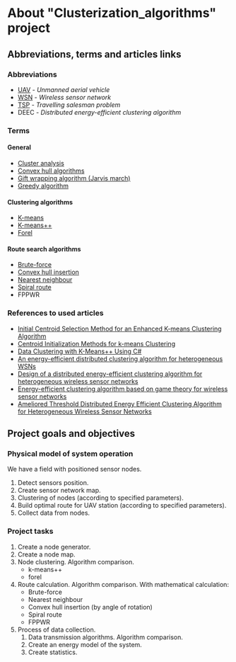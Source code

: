 # About "Clusterization_algorithms" project

 ## Abbreviations, terms and articles links

  ### Abbreviations

  - [UAV](https://en.wikipedia.org/wiki/Unmanned_aerial_vehicle) - *Unmanned aerial vehicle*
  - [WSN](https://en.wikipedia.org/wiki/Wireless_sensor_network) - *Wireless sensor network*
  - [TSP](https://en.wikipedia.org/wiki/Travelling_salesman_problem) - *Travelling salesman problem*
  - DEEC - *Distributed energy-efficient clustering algorithm*

  ### Terms
  
   #### General
   
   - [Cluster analysis](https://en.wikipedia.org/wiki/Cluster_analysis)
   - [Convex hull algorithms](https://en.wikipedia.org/wiki/Convex_hull_algorithms)
   - [Gift wrapping algorithm (Jarvis march)](https://en.wikipedia.org/wiki/Gift_wrapping_algorithm)
   - [Greedy algorithm](https://en.wikipedia.org/wiki/Greedy_algorithm)
   
   #### Clustering algorithms
   
   - [K-means](https://en.wikipedia.org/wiki/K-means_clustering)
   - [K-means++](https://en.wikipedia.org/wiki/K-means%2B%2B)
   - [Forel](https://ru.wikipedia.org/wiki/%D0%90%D0%BB%D0%B3%D0%BE%D1%80%D0%B8%D1%82%D0%BC%D1%8B_%D1%81%D0%B5%D0%BC%D0%B5%D0%B9%D1%81%D1%82%D0%B2%D0%B0_FOREL)
   
   #### Route search algorithms
   
   - [Brute-force](https://en.wikipedia.org/wiki/Brute-force_search)
   - [Convex hull insertion](https://www2.isye.gatech.edu/~mgoetsch/cali/VEHICLE/TSP/TSP017__.HTM)
   - [Nearest neighbour](https://en.wikipedia.org/wiki/Nearest_neighbour_algorithm)
   - [Spiral route](https://www.researchgate.net/figure/Spiral-search-route-of-area-target_fig6_349545726)
   - FPPWR
  
  ### References to used articles
  - [Initial Centroid Selection Method for an Enhanced K-means Clustering Algorithm](https://link.springer.com/chapter/10.1007/978-3-030-58008-7_15#:~:text=K%2Dmeans%20is%20one%20of,or%20given%20by%20the%20user.)
  - [Centroid Initialization Methods for k-means Clustering](https://www.kdnuggets.com/2020/06/centroid-initialization-k-means-clustering.html)
  - [Data Clustering with K-Means++ Using C#](https://visualstudiomagazine.com/Articles/2020/05/06/data-clustering-k-means.aspx?Page=1)
  - [An energy-efficient distributed clustering algorithm for heterogeneous WSNs](https://jwcn-eurasipjournals.springeropen.com/articles/10.1186/s13638-015-0376-4#Equ10)
  - [Design of a distributed energy-efficient clustering algorithm for heterogeneous wireless sensor networks](https://www.sciencedirect.com/science/article/abs/pii/S0140366406000727)
  - [Energy-efficient clustering algorithm based on game theory for wireless sensor networks](https://journals.sagepub.com/doi/full/10.1177/1550147717743701)
  - [Ameliored Threshold Distributed Energy Efficient Clustering Algorithm for Heterogeneous Wireless Sensor Networks](https://www.researchgate.net/publication/262916599_Ameliored_Threshold_Distributed_Energy_Efficient_Clustering_Algorithm_for_Heterogeneous_Wireless_Sensor_Networks)
  
## Project goals and objectives

 ### Physical model of system operation
 
 We have a field with positioned sensor nodes.
 1. Detect sensors position.
 2. Create sensor network map.
 3. Clustering of nodes (according to specified parameters).
 4. Build optimal route for UAV station (according to specified parameters).
 5. Collect data from nodes.
 
### Project tasks

1. Create a node generator.
2. Create a node map.
3. Node clustering.  Algorithm comparison.
   - k-means++
   - forel
4. Route calculation. Algorithm comparison.
   With mathematical calculation:
   - Brute-force
   - Nearest neighbour
   - Convex hull insertion (by angle of rotation)
   - Spiral route
   - FPPWR
5. Process of data collection.
   1. Data transmission algorithms. Algorithm comparison.
   2. Create an energy model of the system.
   3. Create statistics.
